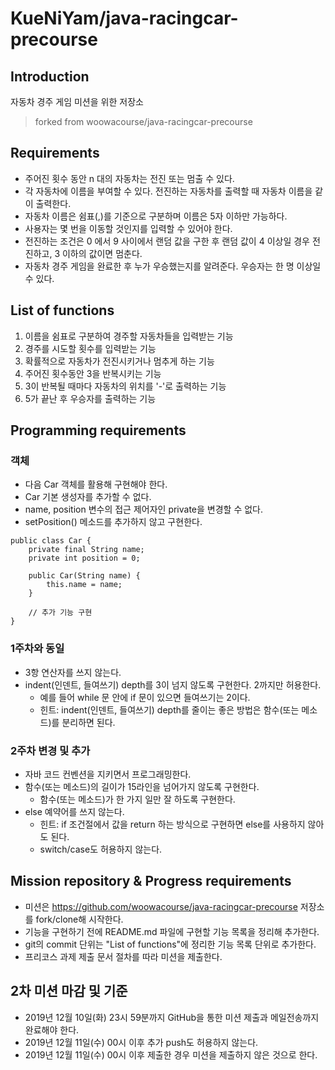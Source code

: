 # KueNiYam/java-racingcar-precourse

## Introduction
자동차 경주 게임 미션을 위한 저장소
> forked from woowacourse/java-racingcar-precourse

## Requirements
 - 주어진 횟수 동안 n 대의 자동차는 전진 또는 멈출 수 있다.
 - 각 자동차에 이름을 부여할 수 있다. 전진하는 자동차를 출력할 때 자동차 이름을 같이 출력한다.
 - 자동차 이름은 쉼표(,)를 기준으로 구분하며 이름은 5자 이하만 가능하다.
 - 사용자는 몇 번을 이동할 것인지를 입력할 수 있어야 한다.
 - 전진하는 조건은 0 에서 9 사이에서 랜덤 값을 구한 후 랜덤 값이 4 이상일 경우 전진하고, 3 이하의 값이면 멈춘다.
 - 자동차 경주 게임을 완료한 후 누가 우승했는지를 알려준다. 우승자는 한 명 이상일 수 있다.
 
 ## List of functions
 1. 이름을 쉼표로 구분하여 경주할 자동차들을 입력받는 기능
 2. 경주를 시도할 횟수를 입력받는 기능
 3. 확률적으로 자동차가 전진시키거나 멈추게 하는 기능
 4. 주어진 횟수동안 3을 반복시키는 기능
 5. 3이 반복될 때마다 자동차의 위치를 '-'로 출력하는 기능
 6. 5가 끝난 후 우승자를 출력하는 기능
 
 ## Programming requirements
 ### 객체
 - 다음 Car 객체를 활용해 구현해야 한다.
 - Car 기본 생성자를 추가할 수 없다.
 - name, position 변수의 접근 제어자인 private을 변경할 수 없다.
 - setPosition() 메소드를 추가하지 않고 구현한다.
 
```{.java}
public class Car {
    private final String name;
    private int position = 0;

    public Car(String name) {
        this.name = name;
    }

    // 추가 기능 구현
}
```

### 1주차와 동일
 - 3항 연산자를 쓰지 않는다.
 - indent(인덴트, 들여쓰기) depth를 3이 넘지 않도록 구현한다. 2까지만 허용한다.
    - 예를 들어 while 문 안에 if 문이 있으면 들여쓰기는 2이다.
    - 힌트: indent(인덴트, 들여쓰기) depth를 줄이는 좋은 방법은 함수(또는 메소드)를 분리하면 된다.
    
### 2주차 변경 및 추가
 - 자바 코드 컨벤션을 지키면서 프로그래밍한다.
 - 함수(또는 메소드)의 길이가 15라인을 넘어가지 않도록 구현한다.
    - 함수(또는 메소드)가 한 가지 일만 잘 하도록 구현한다.
 - else 예약어를 쓰지 않는다.
    - 힌트: if 조건절에서 값을 return 하는 방식으로 구현하면 else를 사용하지 않아도 된다.
    - switch/case도 허용하지 않는다.
    
## Mission repository & Progress requirements
 - 미션은 https://github.com/woowacourse/java-racingcar-precourse 저장소를 fork/clone해 시작한다.
 - 기능을 구현하기 전에 README.md 파일에 구현할 기능 목록을 정리해 추가한다.
 - git의 commit 단위는 "List of functions"에 정리한 기능 목록 단위로 추가한다.
 - 프리코스 과제 제출 문서 절차를 따라 미션을 제출한다.
 
 ## 2차 미션 마감 및 기준
  - 2019년 12월 10일(화) 23시 59분까지 GitHub을 통한 미션 제출과 메일전송까지 완료해야 한다.
  - 2019년 12월 11일(수) 00시 이후 추가 push도 허용하지 않는다.
  - 2019년 12월 11일(수) 00시 이후 제출한 경우 미션을 제출하지 않은 것으로 한다.